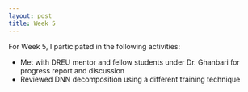 ```yaml
---
layout: post
title: Week 5
---
```


For Week 5, I participated in the following activities:
  - Met with DREU mentor and fellow students under Dr. Ghanbari for progress report and discussion
  - Reviewed DNN decomposition using a different training technique
